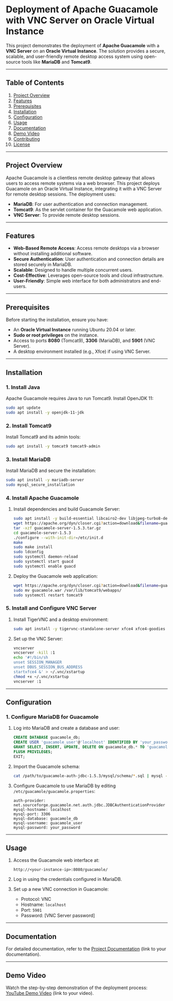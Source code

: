 # Deployment of Apache Guacamole with VNC Server on Oracle Virtual Instance  

This project demonstrates the deployment of **Apache Guacamole** with a **VNC Server** on an **Oracle Virtual Instance**. The solution provides a secure, scalable, and user-friendly remote desktop access system using open-source tools like **MariaDB** and **Tomcat9**.  

---

## Table of Contents  

1. [Project Overview](#project-overview)  
2. [Features](#features)  
3. [Prerequisites](#prerequisites)  
4. [Installation](#installation)  
5. [Configuration](#configuration)  
6. [Usage](#usage)  
7. [Documentation](#documentation)  
8. [Demo Video](#demo-video)  
9. [Contributing](#contributing)  
10. [License](#license)  

---

## Project Overview  

Apache Guacamole is a clientless remote desktop gateway that allows users to access remote systems via a web browser. This project deploys Guacamole on an Oracle Virtual Instance, integrating it with a VNC Server for remote desktop sessions. The deployment uses:  

- **MariaDB**: For user authentication and connection management.  
- **Tomcat9**: As the servlet container for the Guacamole web application.  
- **VNC Server**: To provide remote desktop sessions.  

---

## Features  

- **Web-Based Remote Access**: Access remote desktops via a browser without installing additional software.  
- **Secure Authentication**: User authentication and connection details are stored securely in MariaDB.  
- **Scalable**: Designed to handle multiple concurrent users.  
- **Cost-Effective**: Leverages open-source tools and cloud infrastructure.  
- **User-Friendly**: Simple web interface for both administrators and end-users.  

---

## Prerequisites  

Before starting the installation, ensure you have:  

- An **Oracle Virtual Instance** running Ubuntu 20.04 or later.  
- **Sudo or root privileges** on the instance.  
- Access to ports **8080** (Tomcat9), **3306** (MariaDB), and **5901** (VNC Server).  
- A desktop environment installed (e.g., Xfce) if using VNC Server.  

---

## Installation  

### 1. Install Java  
Apache Guacamole requires Java to run Tomcat9. Install OpenJDK 11:  
```bash
sudo apt update
sudo apt install -y openjdk-11-jdk
```

### 2. Install Tomcat9  
Install Tomcat9 and its admin tools:  
```bash
sudo apt install -y tomcat9 tomcat9-admin
```

### 3. Install MariaDB  
Install MariaDB and secure the installation:  
```bash
sudo apt install -y mariadb-server
sudo mysql_secure_installation
```

### 4. Install Apache Guacamole  
1. Install dependencies and build Guacamole Server:  
   ```bash
   sudo apt install -y build-essential libcairo2-dev libjpeg-turbo8-dev libpng-dev libtool-bin libossp-uuid-dev libavcodec-dev libavutil-dev libswscale-dev freerdp2-dev libpango1.0-dev libssh2-1-dev libtelnet-dev libvncserver-dev libpulse-dev libssl-dev libvorbis-dev libwebp-dev
   wget https://apache.org/dyn/closer.cgi?action=download&filename=guacamole/1.5.3/source/guacamole-server-1.5.3.tar.gz
   tar -xzf guacamole-server-1.5.3.tar.gz
   cd guacamole-server-1.5.3
   ./configure --with-init-dir=/etc/init.d
   make
   sudo make install
   sudo ldconfig
   sudo systemctl daemon-reload
   sudo systemctl start guacd
   sudo systemctl enable guacd
   ```

2. Deploy the Guacamole web application:  
   ```bash
   wget https://apache.org/dyn/closer.cgi?action=download&filename=guacamole/1.5.3/binary/guacamole-1.5.3.war -O guacamole.war
   sudo mv guacamole.war /var/lib/tomcat9/webapps/
   sudo systemctl restart tomcat9
   ```

### 5. Install and Configure VNC Server  
1. Install TigerVNC and a desktop environment:  
   ```bash
   sudo apt install -y tigervnc-standalone-server xfce4 xfce4-goodies
   ```

2. Set up the VNC Server:  
   ```bash
   vncserver
   vncserver -kill :1
   echo '#!/bin/sh
   unset SESSION_MANAGER
   unset DBUS_SESSION_BUS_ADDRESS
   startxfce4 &' > ~/.vnc/xstartup
   chmod +x ~/.vnc/xstartup
   vncserver :1
   ```

---

## Configuration  

### 1. Configure MariaDB for Guacamole  
1. Log into MariaDB and create a database and user:  
   ```sql
   CREATE DATABASE guacamole_db;
   CREATE USER 'guacamole_user'@'localhost' IDENTIFIED BY 'your_password';
   GRANT SELECT, INSERT, UPDATE, DELETE ON guacamole_db.* TO 'guacamole_user'@'localhost';
   FLUSH PRIVILEGES;
   EXIT;
   ```

2. Import the Guacamole schema:  
   ```bash
   cat /path/to/guacamole-auth-jdbc-1.5.3/mysql/schema/*.sql | mysql -u guacamole_user -p guacamole_db
   ```

3. Configure Guacamole to use MariaDB by editing `/etc/guacamole/guacamole.properties`:  
   ```properties
   auth-provider: net.sourceforge.guacamole.net.auth.jdbc.JDBCAuthenticationProvider
   mysql-hostname: localhost
   mysql-port: 3306
   mysql-database: guacamole_db
   mysql-username: guacamole_user
   mysql-password: your_password
   ```

---

## Usage  

1. Access the Guacamole web interface at:  
   ```
   http://<your-instance-ip>:8080/guacamole/
   ```

2. Log in using the credentials configured in MariaDB.  
3. Set up a new VNC connection in Guacamole:  
   - Protocol: VNC  
   - Hostname: `localhost`  
   - Port: `5901`  
   - Password: [VNC Server password]  

---

## Documentation  

For detailed documentation, refer to the [Project Documentation](#) (link to your documentation).  

---

## Demo Video  

Watch the step-by-step demonstration of the deployment process:  
[YouTube Demo Video](#) (link to your video).  
